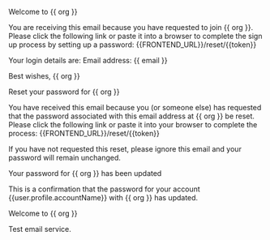 <!-- Template: WelcomeSubject -->

Welcome to {{ org }}

<!-- Template: WelcomeBody -->

You are receiving this email because you have requested to join {{ org }}.
Please click the following link or paste it into a browser to complete the sign up process by setting up a password:
{{FRONTEND_URL}}/reset/{{token}}

Your login details are:
Email address: {{ email }}

Best wishes,
{{ org }}


<!-- Template: PasswordSubject -->

Reset your password for {{ org }}


<!-- Template: PasswordBody -->

You have received this email because you (or someone else) has requested that the password associated with this email address at {{ org }} be reset.
Please click the following link or paste it into your browser to complete the process:
{{FRONTEND_URL}}/reset/{{token}}

If you have not requested this reset, please ignore this email and your password will remain unchanged.

<!-- Template: PasswordResetConfirmationSubject -->

Your password for {{ org }} has been updated

<!-- Template: PasswordResetConfirmationBody -->

This is a confirmation that the password for your account {{user.profile.accountName}} with {{ org }} has updated.

<!-- Template: TestSubject -->

Welcome to {{ org }}

<!-- Template: TestBody -->

Test email service.

